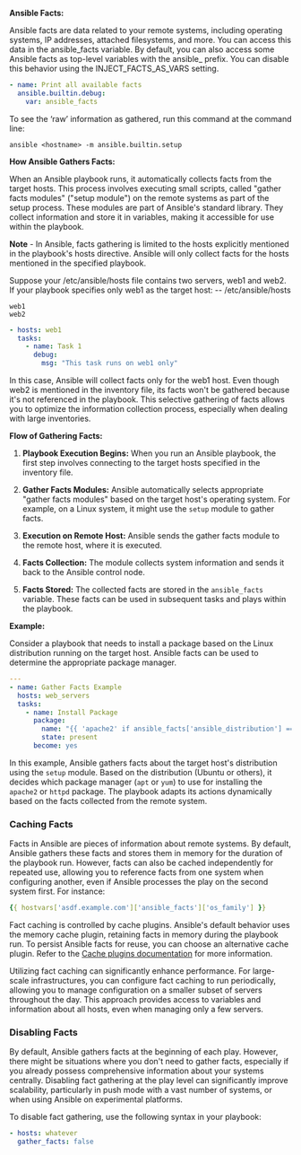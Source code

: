 **Ansible Facts:**

Ansible facts are data related to your remote systems, including operating systems, IP addresses, attached filesystems, and more. You can access this data in the ansible_facts variable. By default, you can also access some Ansible facts as top-level variables with the ansible_ prefix. You can disable this behavior using the INJECT_FACTS_AS_VARS setting. 

```yaml
- name: Print all available facts
  ansible.builtin.debug:
    var: ansible_facts
```

To see the ‘raw’ information as gathered, run this command at the command line:

```ansible <hostname> -m ansible.builtin.setup```

**How Ansible Gathers Facts:**

When an Ansible playbook runs, it automatically collects facts from the target hosts. This process involves executing small scripts, called "gather facts modules" ("setup module") on the remote systems as part of the setup process. These modules are part of Ansible's standard library. They collect information and store it in variables, making it accessible for use within the playbook.

**Note** - In Ansible, facts gathering is limited to the hosts explicitly mentioned in the playbook's hosts directive. Ansible will only collect facts for the hosts mentioned in the specified playbook.

Suppose your /etc/ansible/hosts file contains two servers, web1 and web2. If your playbook specifies only web1 as the target host:
-- /etc/ansible/hosts
```
web1
web2
```

```yml
- hosts: web1
  tasks:
    - name: Task 1
      debug:
        msg: "This task runs on web1 only"
```
In this case, Ansible will collect facts only for the web1 host. Even though web2 is mentioned in the inventory file, its facts won't be gathered because it's not referenced in the playbook. This selective gathering of facts allows you to optimize the information collection process, especially when dealing with large inventories.

**Flow of Gathering Facts:**

1. **Playbook Execution Begins:** When you run an Ansible playbook, the first step involves connecting to the target hosts specified in the inventory file.

2. **Gather Facts Modules:** Ansible automatically selects appropriate "gather facts modules" based on the target host's operating system. For example, on a Linux system, it might use the `setup` module to gather facts.

3. **Execution on Remote Host:** Ansible sends the gather facts module to the remote host, where it is executed.

4. **Facts Collection:** The module collects system information and sends it back to the Ansible control node.

5. **Facts Stored:** The collected facts are stored in the `ansible_facts` variable. These facts can be used in subsequent tasks and plays within the playbook.

**Example:**

Consider a playbook that needs to install a package based on the Linux distribution running on the target host. Ansible facts can be used to determine the appropriate package manager.

```yaml
---
- name: Gather Facts Example
  hosts: web_servers
  tasks:
    - name: Install Package
      package:
        name: "{{ 'apache2' if ansible_facts['ansible_distribution'] == 'Ubuntu' else 'httpd' }}"
        state: present
      become: yes
```

In this example, Ansible gathers facts about the target host's distribution using the `setup` module. Based on the distribution (Ubuntu or others), it decides which package manager (`apt` or `yum`) to use for installing the `apache2` or `httpd` package. The playbook adapts its actions dynamically based on the facts collected from the remote system.

### Caching Facts

Facts in Ansible are pieces of information about remote systems. By default, Ansible gathers these facts and stores them in memory for the duration of the playbook run. However, facts can also be cached independently for repeated use, allowing you to reference facts from one system when configuring another, even if Ansible processes the play on the second system first. For instance:

```yaml
{{ hostvars['asdf.example.com']['ansible_facts']['os_family'] }}
```

Fact caching is controlled by cache plugins. Ansible's default behavior uses the memory cache plugin, retaining facts in memory during the playbook run. To persist Ansible facts for reuse, you can choose an alternative cache plugin. Refer to the [Cache plugins documentation](https://docs.ansible.com/ansible/latest/plugins/cache.html) for more information.

Utilizing fact caching can significantly enhance performance. For large-scale infrastructures, you can configure fact caching to run periodically, allowing you to manage configuration on a smaller subset of servers throughout the day. This approach provides access to variables and information about all hosts, even when managing only a few servers.

### Disabling Facts

By default, Ansible gathers facts at the beginning of each play. However, there might be situations where you don't need to gather facts, especially if you already possess comprehensive information about your systems centrally. Disabling fact gathering at the play level can significantly improve scalability, particularly in push mode with a vast number of systems, or when using Ansible on experimental platforms.

To disable fact gathering, use the following syntax in your playbook:

```yaml
- hosts: whatever
  gather_facts: false
```
